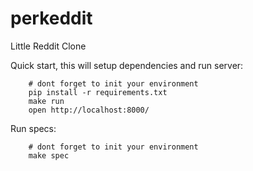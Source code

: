 perkeddit
========

Little Reddit Clone

Quick start, this will setup dependencies and run server:

```
    # dont forget to init your environment
    pip install -r requirements.txt
    make run
    open http://localhost:8000/
```

Run specs:

```
    # dont forget to init your environment
    make spec
```
